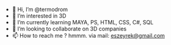 - 👋 Hi, I’m @termodrom
- 👀 I’m interested in 3D
- 🌱 I’m currently learning MAYA, PS, HTML, CSS, C#, SQL
- 💞️ I’m looking to collaborate on 3D companies
- 📫 How to reach me ? hmmm. via mail: eszeyrek@gmail.com

<!---
termodrom/termodrom is a ✨ special ✨ repository because its `README.md` (this file) appears on your GitHub profile.
You can click the Preview link to take a look at your changes.
--->
